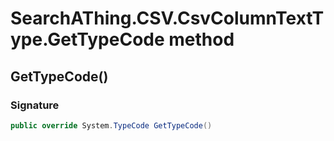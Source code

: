 # SearchAThing.CSV.CsvColumnTextType.GetTypeCode method
## GetTypeCode()
### Signature
```csharp
public override System.TypeCode GetTypeCode()
```
